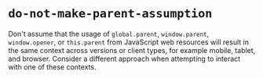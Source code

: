 # `do-not-make-parent-assumption`

Don't assume that the usage of `global.parent`, `window.parent`, `window.opener`, or `this.parent` from JavaScript web resources will result in the same context across versions or client types, for example mobile, tablet, and browser. Consider a different approach when attempting to interact with one of these contexts.
